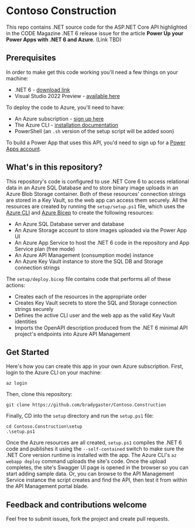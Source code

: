 # Contoso Construction

This repo contains .NET source code for the ASP.NET Core API highlighted in the CODE Magazine .NET 6 release issue for the article **Power Up your Power Apps with .NET 6 and Azure**. (Link TBD)

## Prerequisites

In order to make get this code working you'll need a few things on your machine:

* .NET 6 - [download link](https://dotnet.microsoft.com/download)
* Visual Studio 2022 Preview - [available here](https://visualstudio.microsoft.com/vs/preview/)

To deploy the code to Azure, you'll need to have:

* An Azure subscription - [sign up here](https://azure.microsoft.com/free/)
* The Azure CLI - [installation documentation](https://docs.microsoft.com/cli/azure/install-azure-cli)
* PowerShell (an `.sh` version of the setup script will be added soon)

To build a Power App that uses this API, you'd need to sign up for a [Power Apps account](http://powerapps.microsoft.com/).

## What's in this repository?

This repository's code is configured to use .NET Core 6 to access relational data in an Azure SQL Database and to store binary image uploads in an Azure Blob Storage container. Both of these resources' connection strings are stored in a Key Vault, so the web app can access them securely. All the resources are created by running the `setup/setup.ps1` file, which uses the [Azure CLI](https://docs.microsoft.com/cli/azure/install-azure-cli) and [Azure Bicep](https://docs.microsoft.com/azure/azure-resource-manager/bicep/overview) to create the following resources:

* An Azure SQL Database server and database
* An Azure Storage account to store images uploaded via the Power App UI
* An Azure App Service to host the .NET 6 code in the repository and App Service plan (free mode)
* An Azure API Management (consumption mode) instance
* An Azure Key Vault instance to store the SQL DB and Storage connection strings

The `setup/deploy.bicep` file contains code that performs all of these actions:

* Creates each of the resources in the appropriate order
* Creates Key Vault secrets to store the SQL and Storage connection strings securely
* Defines the active CLI user and the web app as the valid Key Vault identities
* Imports the OpenAPI description produced from the .NET 6 minimal API project's endpoints into Azure API Management

## Get Started

Here's how you can create this app in your own Azure subscription. First, login to the Azure CLI on your machine:

```
az login
```

Then, clone this repository:

```
git clone https://github.com/bradygaster/Contoso.Construction
```

Finally, CD into the `setup` directory and run the `setup.ps1` file:

```
cd Contoso.Construction\setup
.\setup.ps1
``` 

Once the Azure resources are all created, `setup.ps1` compiles the .NET 6 code and publishes it using the `--self-contained` switch to make sure the .NET Core version runtime is installed with the app. The Azure CLI's `az webapp deploy` command uploads the site's code. Once the upload completes, the site's Swagger UI page is opened in the browser so you can start adding sample data. Or, you can browse to the API Management Service instance the script creates and find the API, then test it from within the API Management portal blade.

## Feedback and contributions welcome

Feel free to submit issues, fork the project and create pull requests. 